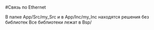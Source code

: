 
#Связь по Ethernet

В папке App/Src/my_Src и в App/Inc/my_Inc находятся решения без библиотек
Все библиотеки лежат в Bsp/

